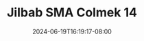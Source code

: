 --- 
title: "Jilbab SMA Colmek 14"
description: "  bokep Jilbab SMA Colmek 14 simontok    "
date: 2024-06-19T16:19:17-08:00
file_code: "enxm9hbomzk2"
draft: false
cover: "appn27ffwslnmifc.jpg"
tags: ["Jilbab", "SMA", "Colmek", "bokep-indo", "bokep-viral", "bokep-ig"]
length: 60
fld_id: "1482568"
foldername: "AULIA TOBRUT"
categories: ["AULIA TOBRUT"]
views: 0
---